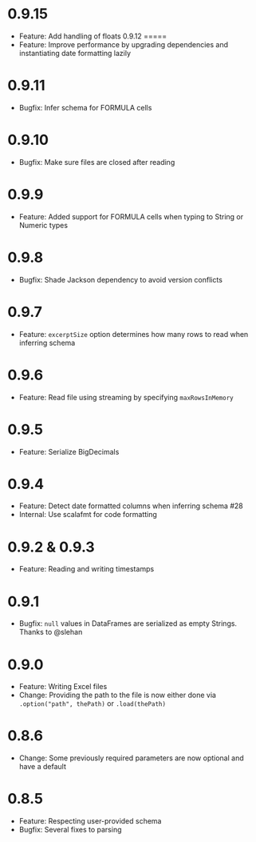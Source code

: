 0.9.15
=====
- Feature: Add handling of floats
0.9.12
=====
- Feature: Improve performance by upgrading dependencies and instantiating date formatting lazily

0.9.11
=====
- Bugfix: Infer schema for FORMULA cells

0.9.10
=====
- Bugfix: Make sure files are closed after reading

0.9.9
=====
- Feature: Added support for FORMULA cells when typing to String or Numeric types

0.9.8
=====
- Bugfix: Shade Jackson dependency to avoid version conflicts

0.9.7
=====
- Feature: `excerptSize` option determines how many rows to read when inferring schema

0.9.6
=====
- Feature: Read file using streaming by specifying `maxRowsInMemory`

0.9.5
=====
- Feature: Serialize BigDecimals

0.9.4
=====
- Feature: Detect date formatted columns when inferring schema #28
- Internal: Use scalafmt for code formatting

0.9.2 & 0.9.3
=============
- Feature: Reading and writing timestamps

0.9.1
=====
- Bugfix: `null` values in DataFrames are serialized as empty Strings. Thanks to @slehan

0.9.0
=====
- Feature: Writing Excel files
- Change: Providing the path to the file is now either done via `.option("path", thePath)` or `.load(thePath)`

0.8.6
=====
- Change: Some previously required parameters are now optional and have a default

0.8.5
=====
- Feature: Respecting user-provided schema
- Bugfix: Several fixes to parsing

